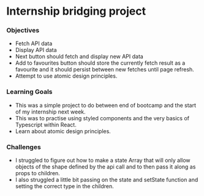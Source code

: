 # Internship bridging project

### Objectives
- Fetch API data
- Display API data
- Next button should fetch and display new API data
- Add to favourites button should store the currently fetch result as a favourite and it should persist between new fetches until page refresh.
- Attempt to use atomic design principles.

### Learning Goals
- This was a simple project to do between end of bootcamp and the start of my internship next week.
- This was to practise using styled components and the very basics of Typescript within React.
- Learn about atomic design principles.

### Challenges
- I struggled to figure out how to make a state Array that will only allow objects of the shape defined by the api call and to then pass it along as props to children. 
- I also struggled a little bit passing on the state and setState function and setting the correct type in the children.

